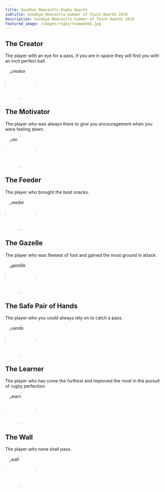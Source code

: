 ```yaml
---
title: GoodGym Newcastle Rugby Awards
subtitle: GoodGym Newcastle Summer of Touch Awards 2019
description: GoodGym Newcastle Summer of Touch Awards 2019
featured_image: /images/rugby/teamweek5.jpg
---
```



## The Creator
The player with an eye for a pass, if you are in space they will find you with an inch perfect ball.

![creator](/images/awards/Creator.png#award)

## The Motivator
The player who was always there to give you encouragement when you were feeling down.

![fan](/images/awards/Fan.png#award)

## The Feeder
The player who brought the best snacks.

![feeder](/images/awards/Feeder.png#award)

## The Gazelle
The player who was fleetest of foot and gained the most ground in attack.

![gazelle](/images/awards/Gazelle.png#award)

## The Safe Pair of Hands
The player who you could always rely on to catch a pass.

![hands](/images/awards/Hands.png#award)

## The Learner
The player who has come the furthest and improved the most in the pursuit of rugby perfection. 

![learn](/images/awards/Learn.png#award)

## The Wall
The player who none shall pass. 

![wall](/images/awards/Wall.png#award)


<style>
img[src*="#award"] {
    border-radius: 50%;
    height: 100px;
    width: 100px;
}
</style>